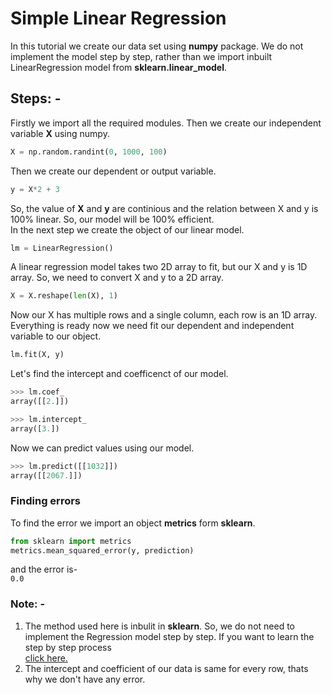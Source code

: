 # Simple Linear Regression
In this tutorial we create our data set using **numpy** package. We do not implement the model step by step,
rather than we import inbuilt LinearRegression model from **sklearn.linear_model**.

## Steps: -
Firstly we import all the required modules. Then we create our independent variable **X** using numpy.
```python
X = np.random.randint(0, 1000, 100)
```
Then we create our dependent or output variable.
```python
y = X*2 + 3
```
So, the value of **X** and **y** are continious and the relation between X and y is 100% linear. So, our model will be 100% efficient.\
In the next step we create the object of our linear model.
```python
lm = LinearRegression()
```
A linear regression model takes two 2D array to fit, but our X and y is 1D array. So, we need to convert X and y to a 2D array.
```python
X = X.reshape(len(X), 1)
```
Now our X has multiple rows and a single column, each row is an 1D array.\
Everything is ready now we need fit our dependent and independent variable to our object.
```python
lm.fit(X, y)
```
Let's find the intercept and coefficenct of our model.
```python
>>> lm.coef_
array([[2.]])
```
```python
>>> lm.intercept_
array([3.])
```
Now we can predict values using our model.
```python
>>> lm.predict([[1032]])
array([[2067.]])
```
### Finding errors
To find the error we import an object **metrics** form **sklearn**.
```python
from sklearn import metrics
metrics.mean_squared_error(y, prediction)
```
 and the error is-\
 `0.0`

### Note: -
1. The method used here is inbulit in **sklearn**. So, we do not need to implement the Regression model step by step. If you want to learn the step by step process\
 <a href= "https://github.com/santanunandi01/LinearRegression/tree/master/01%20LinearRegression" target="_blank">click here.</a>
2. The intercept and coefficient of our data is same for every row, thats why we don't have any error.
